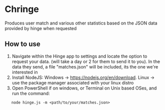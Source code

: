 # Chringe
Produces user match and various other statistics based on the JSON data provided by hinge when requested

## How to use
1. Navigate within the Hinge app to settings and locate the option to request your data. (will take a day or 2 for them to send it to you). In the data they send, a file "matches.json" will be included, its the one we're interested in
2. Install NodeJS: Windows -> https://nodejs.org/en/download. Linux -> use the package manager associated with your linux distro
3. Open PowerShell if on windows, or Terminal on Unix based OSes, and run the command:
```
   node hinge.js -m <path/to/your/matches.json>
```
